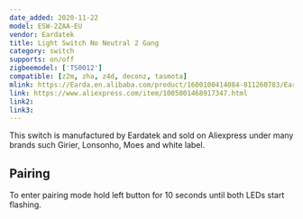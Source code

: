```yaml
---
date_added: 2020-11-22
model: ESW-2ZAA-EU
vendor: Eardatek
title: Light Switch No Neutral 2 Gang 
category: switch
supports: on/off
zigbeemodel: ['TS0012']
compatible: [z2m, zha, z4d, deconz, tasmota]
mlink: https://Earda.en.alibaba.com/product/1600100414084-811260783/Earda_EU_Standard_Battery_Zigbee_Office_Style_Universal_Batteryless_Type_1_2_3_Gang_Remote_Switch.html
link: https://www.aliexpress.com/item/1005001468917347.html
link2: 
link3: 
---
```

This switch is manufactured by Eardatek and sold on Aliexpress under many brands such Girier, Lonsonho, Moes and white label. 

## Pairing 
To enter pairing mode hold left button for 10 seconds until both LEDs start flashing.
